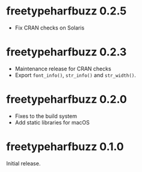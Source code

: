 
# freetypeharfbuzz 0.2.5

* Fix CRAN checks on Solaris


# freetypeharfbuzz 0.2.3


* Maintenance release for CRAN checks
* Export `font_info()`, `str_info()` and `str_width()`.


# freetypeharfbuzz 0.2.0

* Fixes to the build system
* Add static libraries for macOS


# freetypeharfbuzz 0.1.0

Initial release.
